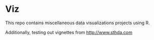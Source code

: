 # Viz
This repo contains miscellaneous data visualizations projects using R.

Additionally, testing out vignettes from http://www.sthda.com
